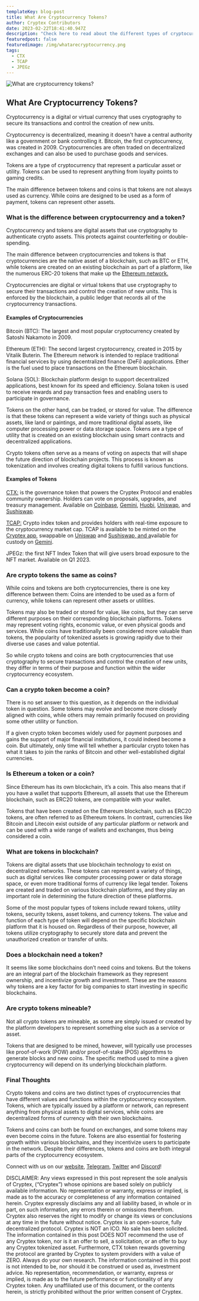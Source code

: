 ```yaml
---
templateKey: blog-post
title: What Are Cryptocurrency Tokens?
author: Cryptex Contributors
date: 2023-02-22T18:41:40.947Z
description: "Check here to read about the different types of cryptocurrency tokens! "
featuredpost: false
featuredimage: /img/whatarecryptocurrency.png
tags:
  - CTX
  - TCAP
  - JPEGz
---
```



![What are cryptocurrency tokens?](/img/whatarecryptocurrency.png)

## What Are Cryptocurrency Tokens?

Cryptocurrency is a digital or virtual currency that uses cryptography to secure its transactions and control the creation of new units. 



Cryptocurrency is decentralized, meaning it doesn't have a central authority like a government or bank controlling it. Bitcoin, the first cryptocurrency, was created in 2009. Cryptocurrencies are often traded on decentralized exchanges and can also be used to purchase goods and services.



Tokens are a type of cryptocurrency that represent a particular asset or utility. Tokens can be used to represent anything from loyalty points to gaming credits. 



The main difference between tokens and coins is that tokens are not always used as currency. While coins are designed to be used as a form of payment, tokens can represent other assets. 

### What is the difference between cryptocurrency and a token?

Cryptocurrency and tokens are digital assets that use cryptography to authenticate crypto assets. This protects against counterfeiting or double-spending.



The main difference between cryptocurrencies and tokens is that cryptocurrencies are the native asset of a blockchain, such as BTC or ETH, while tokens are created on an existing blockchain as part of a platform, like the numerous ERC-20 tokens that make up the [Ethereum network.](https://etherscan.io/)



Cryptocurrencies are digital or virtual tokens that use cryptography to secure their transactions and control the creation of new units. This is enforced by the blockchain, a public ledger that records all of the cryptocurrency transactions.



#### Examples of Cryptocurrencies

Bitcoin (BTC): The largest and most popular cryptocurrency created by Satoshi Nakamoto in 2009. 

Ethereum (ETH): The second largest cryptocurrency, created in 2015 by Vitalik Buterin. The Ethereum network is intended to replace traditional financial services by using decentralized finance (DeFi) applications. Ether is the fuel used to place transactions on the Ethereum blockchain.

Solana (SOL): Blockchain platform design to support decentralized applications, best known for its speed and efficiency. Solana token is used to receive rewards and pay transaction fees and enabling users to participate in governance. 

Tokens on the other hand, can be traded, or stored for value. The difference is that these tokens can represent a wide variety of things such as physical assets, like land or paintings, and more traditional digital assets, like computer processing power or data storage space. Tokens are a type of utility that is created on an existing blockchain using smart contracts and decentralized applications.



Crypto tokens often serve as a means of voting on aspects that will shape the future direction of blockchain projects. This process is known as tokenization and involves creating digital tokens to fulfill various functions.

#### Examples of Tokens 

[CTX:](https://cryptex.finance/#governance) is the governance token that powers the Cryptex Protocol and enables community ownership. Holders can vote on proposals, upgrades, and treasury management. Available on [Coinbase](https://www.coinbase.com/price/cryptex-finance), [Gemini](https://www.gemini.com/prices/cryptex), [Huobi](https://www.huobi.com/en-us/asset-introduction/details?currency=ctx), [Uniswap](https://uniswap.org/), and [Sushiswap](https://www.sushi.com/).

[TCAP:](https://cryptex.finance/tcap) Crypto index token and provides holders with real-time exposure to the cryptocurrency market cap. TCAP is available to be minted on the [Cryptex app](https://app.cryptex.finance/), swappable on [Uniswap](https://app.uniswap.org/#/swap) and [Sushiswap, and a](https://www.sushi.com/swap)vailable for custody on [Gemini](https://www.gemini.com/custody#).



JPEGz: the first NFT Index Token that will give users broad exposure to the NFT market. Available on Q1 2023.

### Are crypto tokens the same as coins?

While coins and tokens are both cryptocurrencies, there is one key difference between them: Coins are intended to be used as a form of currency, while tokens can represent other assets or utilities.



Tokens may also be traded or stored for value, like coins, but they can serve different purposes on their corresponding blockchain platforms. Tokens may represent voting rights, economic value, or even physical goods and services. While coins have traditionally been considered more valuable than tokens, the popularity of tokenized assets is growing rapidly due to their diverse use cases and value potential.

So while crypto tokens and coins are both cryptocurrencies that use cryptography to secure transactions and control the creation of new units, they differ in terms of their purpose and function within the wider cryptocurrency ecosystem.

### Can a crypto token become a coin?

There is no set answer to this question, as it depends on the individual token in question. Some tokens may evolve and become more closely aligned with coins, while others may remain primarily focused on providing some other utility or function.



If a given crypto token becomes widely used for payment purposes and gains the support of major financial institutions, it could indeed become a coin. But ultimately, only time will tell whether a particular crypto token has what it takes to join the ranks of Bitcoin and other well-established digital currencies.

### Is Ethereum a token or a coin?

Since Ethereum has its own blockchain, it’s a coin. This also means that if you have a wallet that supports Ethereum, all assets that use the Ethereum blockchain, such as ERC20 tokens, are compatible with your wallet.

Tokens that have been created on the Ethereum blockchain, such as ERC20 tokens, are often referred to as Ethereum tokens. In contrast, currencies like Bitcoin and Litecoin exist outside of any particular platform or network and can be used with a wide range of wallets and exchanges, thus being considered a coin.

### What are tokens in blockchain?

Tokens are digital assets that use blockchain technology to exist on decentralized networks. These tokens can represent a variety of things, such as digital services like computer processing power or data storage space, or even more traditional forms of currency like legal tender. Tokens are created and traded on various blockchain platforms, and they play an important role in determining the future direction of these platforms.



Some of the most popular types of tokens include reward tokens, utility tokens, security tokens, asset tokens, and currency tokens. The value and function of each type of token will depend on the specific blockchain platform that it is housed on. Regardless of their purpose, however, all tokens utilize cryptography to securely store data and prevent the unauthorized creation or transfer of units.

### Does a blockchain need a token?

It seems like some blockchains don’t need coins and tokens. But the tokens are an integral part of the blockchain framework as they represent ownership, and incentivize growth and investment. These are the reasons why tokens are a key factor for big companies to start investing in specific blockchains.

### Are crypto tokens mineable?

Not all crypto tokens are mineable, as some are simply issued or created by the platform developers to represent something else such as a service or asset.

Tokens that are designed to be mined, however, will typically use processes like proof-of-work (POW) and/or proof-of-stake (POS) algorithms to generate blocks and new coins. The specific method used to mine a given cryptocurrency will depend on its underlying blockchain platform.

### Final Thoughts

Crypto tokens and coins are two distinct types of cryptocurrencies that have different values and functions within the cryptocurrency ecosystem. Tokens, which are typically issued by a platform or network, can represent anything from physical assets to digital services, while coins are decentralized forms of currency with their own blockchains.

Tokens and coins can both be found on exchanges, and some tokens may even become coins in the future. Tokens are also essential for fostering growth within various blockchains, and they incentivize users to participate in the network. Despite their differences, tokens and coins are both integral parts of the cryptocurrency ecosystem.



Connect with us on our [website](https://cryptex.finance/), [Telegram](https://t.me/cryptexfinance), [Twitter](https://twitter.com/cryptexfinance) and [Discord](https://discord.gg/cryptex)!



DISCLAIMER: Any views expressed in this post represent the sole analysis of Cryptex, (“Cryptex”) whose opinions are based solely on publicly available information. No representation or warranty, express or implied, is made as to the accuracy or completeness of any information contained herein. Cryptex expressly disclaims any and all liability based, in whole or in part, on such information, any errors therein or omissions therefrom. Cryptex also reserves the right to modify or change its views or conclusions at any time in the future without notice. Cryptex is an open-source, fully decentralized protocol. Cryptex is NOT an ICO. No sale has been solicited. The information contained in this post DOES NOT recommend the use of any Cryptex token, nor is it an offer to sell, a solicitation, or an offer to buy any Cryptex tokenized asset. Furthermore, CTX token rewards governing the protocol are granted by Cryptex to system providers with a value of ZERO. Always do your own research. The information contained in this post is not intended to be, nor should it be construed or used as, investment advice. No representation, recommendation, or warranty, express or implied, is made as to the future performance or functionality of any Cryptex token. Any unaffiliated use of this document, or the contents herein, is strictly prohibited without the prior written consent of Cryptex.